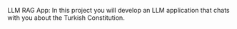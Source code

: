 LLM RAG App:
In this project you will develop an LLM application that chats with you about the
Turkish Constitution.
